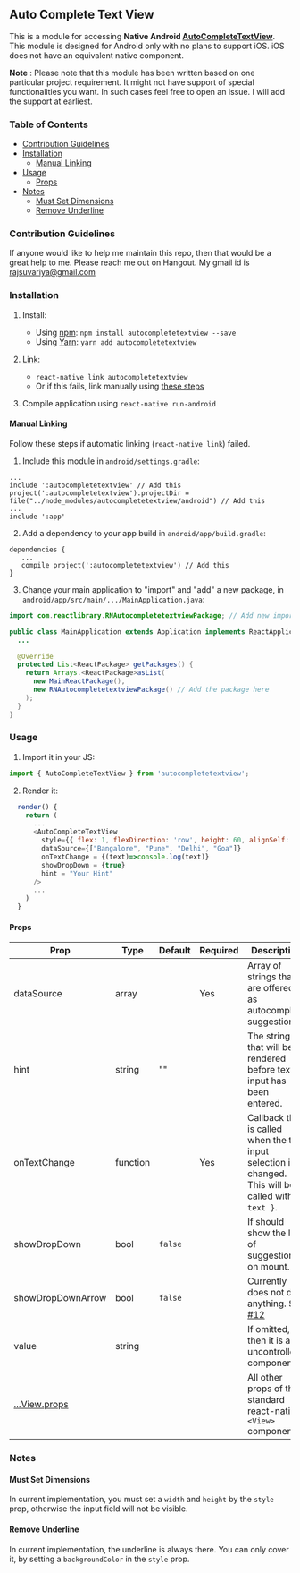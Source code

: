 ## Auto Complete Text View

This is a module for accessing **Native Android [AutoCompleteTextView](https://developer.android.com/reference/android/widget/AutoCompleteTextView.html)**. This module is designed for Android only with no plans to support iOS. iOS does not have an equivalent native component.

**Note** : Please note that this module has been written based on one particular project requirement. It might not have support of special functionalities you want. In such cases feel free to open an issue. I will add the support at earliest.

### Table of Contents
- [Contribution Guidelines](#contribution-guidelines)
- [Installation](#installation)
  - [Manual Linking](#manual-linking)
- [Usage](#usage)
  - [Props](#props)
- [Notes](#notes)
  - [Must Set Dimensions](#must-set-dimensions)
  - [Remove Underline](#remove-underline)

### Contribution Guidelines
If anyone would like to help me maintain this repo, then that would be a great help to me. Please reach me out on Hangout. My gmail id is rajsuvariya@gmail.com

### Installation

1. Install:
    - Using [npm](https://www.npmjs.com/#getting-started): `npm install autocompletetextview --save`
    - Using [Yarn](https://yarnpkg.com/): `yarn add autocompletetextview`

2. [Link](https://facebook.github.io/react-native/docs/linking-libraries-ios.html):
    - `react-native link autocompletetextview`
    - Or if this fails, link manually using [these steps](#manual-linking)

3. Compile application using `react-native run-android`

#### Manual Linking
Follow these steps if automatic linking (`react-native link`) failed.

1. Include this module in `android/settings.gradle`:

```
...
include ':autocompletetextview' // Add this
project(':autocompletetextview').projectDir = file("../node_modules/autocompletetextview/android") // Add this
...
include ':app'
```

2. Add a dependency to your app build in `android/app/build.gradle`:

```
dependencies {
   ...
   compile project(':autocompletetextview') // Add this
}
```

3. Change your main application to "import" and "add" a new package, in `android/app/src/main/.../MainApplication.java`:

```java
import com.reactlibrary.RNAutocompletetextviewPackage; // Add new import

public class MainApplication extends Application implements ReactApplication {
  ...

  @Override
  protected List<ReactPackage> getPackages() {
    return Arrays.<ReactPackage>asList(
      new MainReactPackage(),
      new RNAutocompletetextviewPackage() // Add the package here
    );
  }
}
```

### Usage

1. Import it in your JS:

```js
import { AutoCompleteTextView } from 'autocompletetextview';
```

2. Render it:
```js
  render() {
    return (
      ...
      <AutoCompleteTextView
        style={{ flex: 1, flexDirection: 'row', height: 60, alignSelf: 'stretch' }}
        dataSource={["Bangalore", "Pune", "Delhi", "Goa"]}
        onTextChange = {(text)=>console.log(text)}
        showDropDown = {true}
        hint = "Your Hint"
      />
      ...
    )
  }
```

#### Props

| Prop                                                                         | Type     | Default | Required | Description                                                                                              |
|------------------------------------------------------------------------------|----------|---------|----------|----------------------------------------------------------------------------------------------------------|
| dataSource                                                                   | array    |         | Yes      | Array of strings that are offered as autocomplete suggestions.                                           |
| hint                                                                         | string   | ""      |          | The string that will be rendered before text input has been entered.                                     |
| onTextChange                                                                 | function |         | Yes      | Callback that is called when the text input selection is changed. This will be called with `{ text }`.   |
| showDropDown                                                                 | bool     | `false` |          | If should show the list of suggestions on mount.                                                         |
| showDropDownArrow                                                            | bool     | `false` |          | Currently does not do anything. See [#12](https://github.com/rajsuvariya/autocompletetextview/issues/12) |
| value                                                                        | string   |         |          | If omitted, then it is an uncontrolled component.                                                        |
| [...View.props](http://facebook.github.io/react-native/docs/view.html#props) |          |         |          | All other props of the standard react-native `<View>` component.                                         |

### Notes

#### Must Set Dimensions
In current implementation, you must set a `width` and `height` by the `style` prop, otherwise the input field will not be visible.

#### Remove Underline
In current implementation, the underline is always there. You can only cover it, by setting a `backgroundColor` in the `style` prop.
